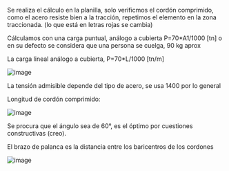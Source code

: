 Se realiza el cálculo en la planilla, solo verificmos el cordón comprimido, como el acero resiste bien a la tracción, repetimos el elemento en la zona traccionada. (lo que está en letras rojas se cambia)

Cálculamos con una carga puntual, análogo a cubierta P=70*A1/1000 [tn] o en su defecto se considera que una persona se cuelga, 90 kg aprox

La carga lineal análogo a cubierta, P=70*L/1000 [tn/m]

![image](https://github.com/miligalarza/FUNDAMENTA-ING/assets/143607366/30ff0b40-c208-43c2-94b4-7b3b93a36ca5)

La tensión admisible depende del tipo de acero, se usa 1400 por lo general

Longitud de cordón comprimido:

![image](https://github.com/miligalarza/FUNDAMENTA-ING/assets/143607366/b3fcff9a-6e2b-4bc5-895d-75fa5ee70c6f)

Se procura que el ángulo sea de 60°, es el óptimo por cuestiones constructivas (creo).

El brazo de palanca es la distancia entre los baricentros de los cordones 

![image](https://github.com/miligalarza/FUNDAMENTA-ING/assets/143607366/5afd3751-e8e7-40cf-896a-4dbc2ebd6ade)


